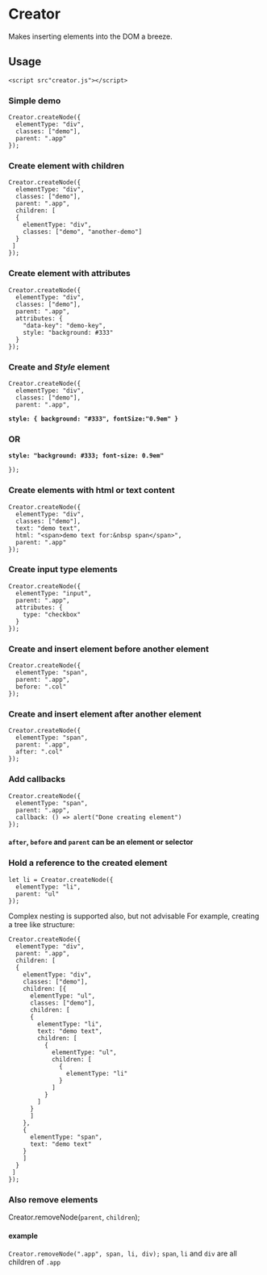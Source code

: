 # Creator
Makes inserting elements into the DOM a breeze.

## Usage
```<script src"creator.js"></script>```

### Simple demo
```
Creator.createNode({
  elementType: "div",
  classes: ["demo"],
  parent: ".app"
});
```
### Create element with children
```
Creator.createNode({
  elementType: "div",
  classes: ["demo"],
  parent: ".app",
  children: [
  {
    elementType: "div",
    classes: ["demo", "another-demo"]
  }
 ]
});
```

### Create element with attributes
```
Creator.createNode({
  elementType: "div",
  classes: ["demo"],
  parent: ".app",
  attributes: {
    "data-key": "demo-key",
    style: "background: #333"
  }
});
```

### Create and *Style* element
```
Creator.createNode({
  elementType: "div",
  classes: ["demo"],
  parent: ".app",
  ```
  **```style: {
    background: "#333",
    fontSize:"0.9em"
  }```**
  ### OR
  **```style: "background: #333; font-size: 0.9em"```**
```
});
```

### Create elements with html or text content
```
Creator.createNode({
  elementType: "div",
  classes: ["demo"],
  text: "demo text",
  html: "<span>demo text for:&nbsp span</span>",
  parent: ".app"
});
```

### Create input type elements
```
Creator.createNode({
  elementType: "input",
  parent: ".app",
  attributes: {
    type: "checkbox"
  }
});
```

### Create and insert element before another element
```
Creator.createNode({
  elementType: "span",
  parent: ".app",
  before: ".col"
});
```

### Create and insert element after another element
```
Creator.createNode({
  elementType: "span",
  parent: ".app",
  after: ".col"
});
```

### Add callbacks
```
Creator.createNode({
  elementType: "span",
  parent: ".app",
  callback: () => alert("Done creating element")
});
```

#### ```after```, ```before``` and ```parent``` can be an element or selector

### Hold a reference to the created element
```
let li = Creator.createNode({
  elementType: "li",
  parent: "ul"
});
```

Complex nesting is supported also, but not advisable
For example, creating a tree like structure:
```
Creator.createNode({
  elementType: "div",
  parent: ".app",
  children: [
  {
    elementType: "div",
    classes: ["demo"],
    children: [{
      elementType: "ul",
      classes: ["demo"],
      children: [
      {
        elementType: "li",
        text: "demo text",
        children: [
          {
            elementType: "ul",
            children: [
              {
                elementType: "li"
              }
            ]
          }
        ]
      }
      ]
    },
    {
      elementType: "span",
      text: "demo text"
    }
    ]
  }
 ]
});
```

### Also remove elements
Creator.removeNode(```parent```, ```children```);

#### example
```Creator.removeNode(".app", span, li, div);```
```span```, ```li``` and ```div``` are all children of ```.app```
